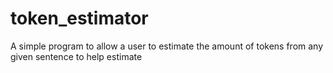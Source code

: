 # token_estimator
A simple program to allow a user to estimate the amount of tokens from any given sentence to help estimate 
